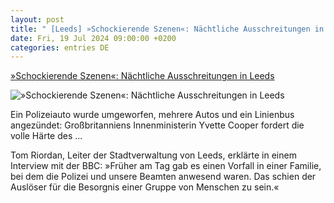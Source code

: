 ```yaml
---
layout: post
title: " [Leeds] »Schockierende Szenen«: Nächtliche Ausschreitungen in Leeds"
date: Fri, 19 Jul 2024 09:00:00 +0200
categories: entries DE
---
```

[»Schockierende Szenen«: Nächtliche Ausschreitungen in Leeds](https://www.spiegel.de/panorama/justiz/leeds-ausschreitungen-britische-innenministerin-yvette-cooper-spricht-von-schockierenden-szenen-a-dcea8bdc-caef-4793-9fdc-70a1c2aa4dbc)

![»Schockierende Szenen«: Nächtliche Ausschreitungen in Leeds](https://cdn.prod.www.spiegel.de/images/79286e71-9559-4011-a26e-1140f526a659_w1200_r1.778_fpx33.74_fpy54.97.jpg)

Ein Polizeiauto wurde umgeworfen, mehrere Autos und ein Linienbus angezündet: Großbritanniens Innenministerin Yvette Cooper fordert die volle Härte des ...

Tom Riordan, Leiter der Stadtverwaltung von Leeds, erklärte in einem Interview mit der BBC: »Früher am Tag gab es einen Vorfall in einer Familie, bei dem die Polizei und unsere Beamten anwesend waren. Das schien der Auslöser für die Besorgnis einer Gruppe von Menschen zu sein.«

